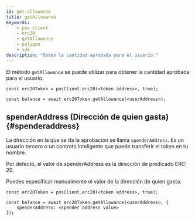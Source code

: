 ```yaml
---
id: get-allowance
title: getAllowance
keywords:
    - pos client
    - erc20
    - getAllowance
    - polygon
    - sdk
description: "Obtén la cantidad aprobada para el usuario."
---
```


El método `getAllowance` se puede utilizar para obtener la cantidad aprobada para el usuario.

```
const erc20Token = posClient.erc20(<token address>, true);

const balance = await erc20Token.getAllowance(<userAddress>);
```

## spenderAddress (Dirección de quien gasta) {#spenderaddress}

La dirección en la que se da la aprobación se llama `spenderAddress`. Es un usuario tercero o un contrato inteligente que puede transferir el token en tu nombre.

Por defecto, el valor de spenderAddress es la dirección de predicado ERC-20.

Puedes especificar manualmente el valor de la dirección de quien gasta.

```
const erc20Token = posClient.erc20(<token address>, true);

const balance = await erc20Token.getAllowance(<userAddress>, {
    spenderAddress: <spender address value>
});
```
